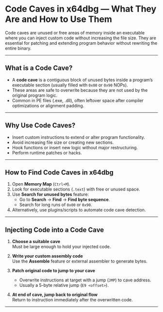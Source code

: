 # Code Caves in x64dbg — What They Are and How to Use Them

Code caves are unused or free areas of memory inside an executable where you can inject custom code without increasing the file size. They are essential for patching and extending program behavior without rewriting the entire binary.

---

## What is a Code Cave?

- A **code cave** is a contiguous block of unused bytes inside a program’s executable section (usually filled with `0x00` or `0x90` NOPs).
- These areas are safe to overwrite because they are not used by the original program logic.
- Common in PE files (.exe, .dll), often leftover space after compiler optimizations or alignment padding.

---

## Why Use Code Caves?

- Insert custom instructions to extend or alter program functionality.
- Avoid increasing file size or creating new sections.
- Hook functions or insert new logic without major restructuring.
- Perform runtime patches or hacks.

---

## How to Find Code Caves in x64dbg

1. Open **Memory Map** (`Ctrl+M`).
2. Look for executable sections (`.text`) with free or unused space.
3. Use **Search for unused bytes** feature:
   - Go to **Search** → **Find** → **Find byte sequence**.
   - Search for long runs of `0x00` or `0x90`.
4. Alternatively, use plugins/scripts to automate code cave detection.

---

## Injecting Code into a Code Cave

1. **Choose a suitable cave**  
   Must be large enough to hold your injected code.

2. **Write your custom assembly code**  
   Use the **Assemble** feature or external assembler to generate bytes.

3. **Patch original code to jump to your cave**  
   - Overwrite instructions at target with a jump (`JMP`) to cave address.
   - Usually a 5-byte relative jump (`E9 <offset>`).

4. **At end of cave, jump back to original flow**  
   Return to instruction immediately after the overwritten code.

---


